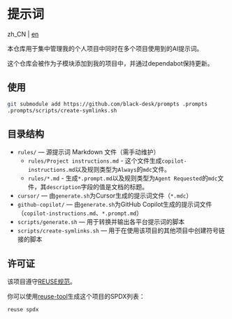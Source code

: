 <!--
SPDX-FileCopyrightText: 2025 Chen Linxuan <me@black-desk.cn>

SPDX-License-Identifier: MIT
-->

# 提示词

zh_CN | [en](./README.md)

本仓库用于集中管理我的个人项目中同时在多个项目使用到的AI提示词。

这个仓库会被作为子模块添加到我的项目中，并通过dependabot保持更新。

## 使用

```bash
git submodule add https://github.com/black-desk/prompts .prompts
.prompts/scripts/create-symlinks.sh
```

## 目录结构

- `rules/` —
  源提示词 Markdown 文件（需手动维护）
  - `rules/Project instructions.md` -
    这个文件生成`copilot-instructions.md`以及规则类型为`Always`的`mdc`文件。
  - `rules/*.md` -
    生成`*.prompt.md`以及规则类型为`Agent Requested`的`mdc`文件，其`description`字段的值是文档的标题。
- `cursor/` —
  由`generate.sh`为Cursor生成的提示词文件（`*.mdc`）
- `github-copilot/` —
  由`generate.sh`为GitHub Copilot生成的提示词文件（`copilot-instructions.md`、`*.prompt.md`）
- `scripts/generate.sh` — 用于转换并输出各平台提示词的脚本
- `scripts/create-symlinks.sh` — 用于在使用该项目的其他项目中创建符号链接的脚本

## 许可证

该项目遵守[REUSE规范](https://reuse.software/spec-3.3/)。

你可以使用[reuse-tool](https://github.com/fsfe/reuse-tool)生成这个项目的SPDX列表：

```bash
reuse spdx
```
